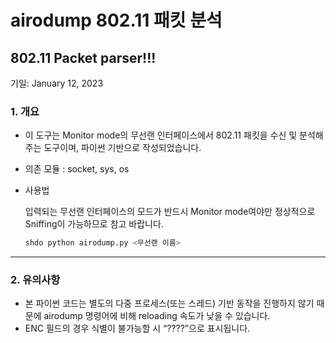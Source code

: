 # airodump 802.11 패킷 분석
## 802.11 Packet parser!!!
기일: January 12, 2023

### 1. 개요

- 이 도구는 Monitor mode의 무선랜 인터페이스에서 802.11 패킷을 수신 및 분석해주는 도구이며, 파이썬 기반으로 작성되었습니다.
- 의존 모듈 : socket, sys, os
- 사용법
    
    입력되는 무선랜 인터페이스의 모드가 반드시 Monitor mode여야만 정상적으로 Sniffing이 가능하므로 참고 바랍니다.
    
    ```bash
    shdo python airodump.py <무선랜 이름>
    ```
    

---

### 2. 유의사항

- 본 파이썬 코드는 별도의 다중 프로세스(또는 스레드) 기반 동작을 진행하지 않기 때문에 airodump 명령어에 비해 reloading 속도가 낮을 수 있습니다.
- ENC 필드의 경우 식별이 불가능할 시 “????”으로 표시됩니다.
